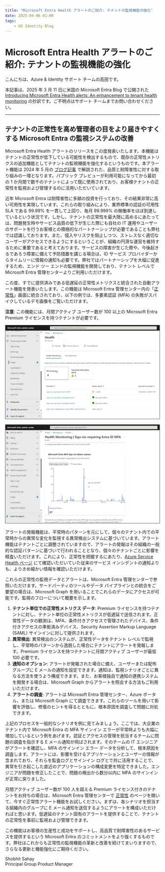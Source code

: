 ```yaml
---
title: "Microsoft Entra Health アラートのご紹介: テナントの監視機能の強化"
date: 2025-04-06 01:00
tags:
    - US Identity Blog
---
```


# Microsoft Entra Health アラートのご紹介: テナントの監視機能の強化

こんにちは、Azure & Identity サポート チームの高田です。

本記事は、2025 年 3 月 11 日に米国の Microsoft Entra Blog で公開された [Introducing Microsoft Entra Health alerts: An enhancement to tenant health monitoring](https://techcommunity.microsoft.com/blog/microsoft-entra-blog/introducing-microsoft-entra-health-alerts-an-enhancement-to-tenant-health-monito/4352583) の抄訳です。ご不明点はサポート チームまでお問い合わせください。

---

## テナントの正常性を高め管理者の目をより届きやすくする Microsoft Entra の監視システムの改善

Microsoft Entra Health アラートのリリースをこの度発表いたします。本機能はテナントの正常性が低下している可能性を検出するもので、既存の正常性メトリクスの追加機能としてテナントの監視機能を強化するというものです。本アラート機能は 2024 年 5 月の [ブログ記事](https://jpazureid.github.io/blog/azure-active-directory/tenant-health-transparency-and-observability/) で解説された、品質と耐障害性に対する取り組みの一環となります。パブリック プレビューが利用可能になってから最初の 1 か月間で数千のテナントによって既に使用されており、お客様テナントの正常性を監視および管理するのに活用いただいています。

近年 Microsoft Entra は耐障害性に多額の投資を行っており、その結果非常に高い可用性を実現しています。これらの取り組みにより、業界標準の認証の可用性 SLA である 99.99% を一貫して上回り、毎月 99.999% の稼働率をほぼ到達しているという状況です。しかし、テナントの正常性を最大限に高めるにあたっては、問題発生時やサービス品質の低下が生じた際にも自社の IT 運用やユーザーのサポートを行うお客様との積極的なパートナーシップが必要であることも弊社では認識しております。また、侵入やリスクを阻止しつつ、ストレスなく適切なユーザーがアクセスできるようにするということが、組織の円滑な運営を維持するために重要であると考えております。サービスの障害が生じた際や、今後起きるであろう障害に備えて予防措置を講じる場合は、ID サービス プロバイダーからタイムリーに情報の通知も必要です。弊社ではパートナーシップを大幅に促進するため、エンド ツー エンドの監視機能を開発しており、テナント レベルで Microsoft Entra 管理センターよりご利用いただけます。

この度、すでに提供済みである低遅延の正常性メトリクスと統合された自動アラート機能を発表いたします。この機能は Microsoft Entra 管理センター内の「[正常性](https://entra.microsoft.com/#view/Microsoft_AAD_DXP/ScenarioHealthSummary.ReactView)」画面に統合されており、以下の例では、多要素認証 (MFA) の失敗がスパイクしているデモ画像をご覧いただけます。

**注意**: この機能には、月間アクティブ ユーザー数が 100 以上の Microsoft Entra Premium  ライセンスを持つテナントが必要です。

![図 1: 監視対象のすべてのシナリオを表示するか、アクティブなアラートが出ているシナリオのみに絞り込むことが可能です。](./introducing-microsoft-entra-health-alerts-an-enhancement-to-tenant-health-monitoring/pic1.jpg)

![図 2: Microsoft Entra の多要素認証の失敗がスパイクしたことがシグナルとなりアラートが上がった例です。](./introducing-microsoft-entra-health-alerts-an-enhancement-to-tenant-health-monitoring/pic2.jpg)

アラートの発報機能は、平常時のパターンを元にして、個々のテナント内での平常時からの異常な変化を監視する異常検出システムに基づいています。アラート機能はテナントごとに調整されていますので、アラートの発報はその組織の一般的な認証パターンに基づいて行われることとなり、個々のテナントごとに影響を精査いただけます。これにより、正常性を把握するにあたり、[Azure Service Health ページ](https://azure.status.microsoft/ja-jp/status) にて確認いただいていた従来のサービス インシデントの通知よりも、よりきめ細かい情報を確認いただけます。

これらの正常性の監視データとアラートは、Microsoft Entra 管理センターで参照いただけます。サードパーティのツールやデータ パイプラインとの統合をご要望の場合は、Microsoft Graph を用いることでこれらのデータにアクセスが可能です。監視のフローについて概要を示します。

1. **テナント単位での正常性メトリクス データ**: Premium ライセンスを持つテナントに対し、テナント単位の正常性メトリクスが低遅延で送信されます。正常性データの観測は、MFA、条件付きアクセスで管理されたデバイス、条件付きアクセスの準拠済みデバイス、Security Assertion Markup Language (SAML) サインインに対して提供されます。
2. **異常検出**: 異常検出のシステムが、正常性データをテナント レベルで監視し、平常時のパターンから逸脱した場合にテナントにアラートを発報します。Premium ライセンスを持つテナントに月間アクティブ ユーザーが最低 100 必要です。
3. **通知のオプション**: アラートが発報された場合に備え、ユーザーまたは配布グループに E メールの通知を設定できます。通知は、監視シナリオごとに異なる方法を使うよう構成できます。また、お客様独自で通知の連携システムを開発する場合は、Microsoft Graph からアラートを照会する方法もご利用いただけます。
4. **アラートの調査**: アラートは Microsoft Entra 管理センター、Azure ポータル、または Microsoft Graph にて調査できます。これらのツールを用いて影響を評価し、修復のヒントを得るとともに、根本原因を調査して問題に対処できます。

上記のプロセスを一般的なシナリオを例に見てみましょう。ここでは、大企業のテナント内で Microsoft Entra の MFA サインイン エラーが平常時よりも大幅に増加しているという例をあげます。認証とアクセスの管理を担当するチームに問題の調査を指示する E メール通知が飛ばされます。そのチームの IT エンジニアがアラートを確認し、MFA のサインイン エラー データを分析して、根本原因を調査します。アラートには、影響を受けるアプリケーションとユーザーの情報が含まれており、それらを監査ログとサインイン ログとで共に活用することで、異常を引き起こした直近のアプリケーションの構成変更を特定できました。エンジニアが問題を修正したことで、問題の検出から数分以内に MFA のサインインが正常に戻りました。

月間アクティブ ユーザー数が 100 人を超える Premium ライセンス付きのテナントをお持ちの場合は、Microsoft Entra 管理センターで [正常性](https://entra.microsoft.com/#view/Microsoft_AAD_DXP/ScenarioHealthSummary.ReactView) のページを開いて、今すぐ正常性アラート機能をお試しください。まずは、各シナリオを担当する組織内のグループに E メール通知を送信するようにアラートを構成いただければと思います。低遅延のテナント固有のアラートを提供することで、テナントの正常性を事前に監視および管理できます。

この機能はお客様の生産性と成功をサポートし、高品質で耐障害性のあるサービスを提供するという Microsoft Entra のコミットメントをより強くするものです。弊社はこれからも正常性の監視機能の革新と改善を続けてまいりますので、さらなる更新と機能強化にご期待ください。

Shobhit Sahay  
Principal Group Product Manager
